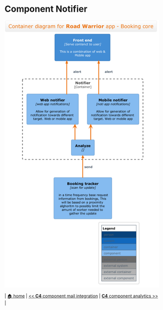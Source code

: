 # Component Notifier

![notifier](../diagrams/c4/c4-component_notifier.png)
 
 | [🏠 home](../../README.md) | [<< **C4** component mail integration](./component-mail-integration.md) | [**C4** component analytics >>](./component-analytics.md) |
